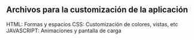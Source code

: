 ## Archivos para la customización de la aplicación

HTML: Formas y espacios 
CSS: Customización de colores, vistas, etc
JAVASCRIPT: Animaciones y pantalla de carga
